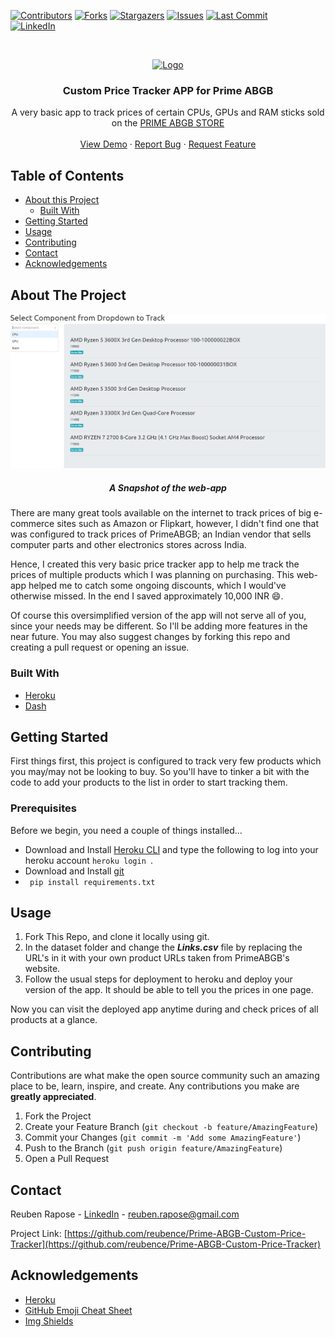 <!-- PROJECT SHIELDS -->
<!--
*** I'm using markdown "reference style" links for readability.
*** Reference links are enclosed in brackets [ ] instead of parentheses ( ).
*** See the bottom of this document for the declaration of the reference variables
*** for contributors-url, forks-url, etc. This is an optional, concise syntax you may use.
*** https://www.markdownguide.org/basic-syntax/#reference-style-links
-->
[![Contributors][contributors-shield]][contributors-url]
[![Forks][forks-shield]][forks-url]
[![Stargazers][stars-shield]][stars-url]
[![Issues][issues-shield]][issues-url]
[![Last Commit][last-activity-shield]][last-activity-url] <br />
[![LinkedIn][linkedin-shield]][linkedin-url]
<!--[![MIT License][license-shield]][license-url]-->



<!-- PROJECT LOGO -->
<br />
<p align="center">
  <a href="https://github.com/reubence/Prime-ABGB-Custom-Price-Tracker">
    <img src="https://www.mumbaiitstreet.com/wp-content/uploads/unnamedsdfg.png" alt="Logo" >
  </a>

  <h3 align="center">Custom Price Tracker APP for Prime ABGB</h3>

  <p align="center">
    A very basic app to track prices of certain CPUs, GPUs and RAM sticks sold on the <a href = "https://www.primeabgb.com/">PRIME ABGB STORE</a>
    <!--<br />
    <a href="https://github.com/reubence/Prime-ABGB-Custom-Price-Tracker"><strong>Explore the docs »</strong></a> -->
    <br />
    <br />
    <a href="https://price-tracker-abgb.herokuapp.com/">View Demo</a>
    ·
    <a href="https://github.com/reubence/Prime-ABGB-Custom-Price-Tracker/issues">Report Bug</a>
    ·
    <a href="https://github.com/reubence/Prime-ABGB-Custom-Price-Tracker/issues">Request Feature</a>
  </p>
</p>



<!-- TABLE OF CONTENTS -->
## Table of Contents

* [About this Project](#about-the-project)
  * [Built With](#built-with)
* [Getting Started](#getting-started)<!--* [Prerequisites](#prerequisites)  * [Installation](#installation)-->
* [Usage](#usage)<!--* [Roadmap](#roadmap)-->
* [Contributing](#contributing)<!--* [License](#license)-->
* [Contact](#contact)
* [Acknowledgements](#acknowledgements)



<!-- ABOUT THE PROJECT -->
## About The Project
<p align="center">
  <a href="https://price-tracker-abgb.herokuapp.com/">
    <img src="dataset/img.png" alt="Logo" >
  </a>
 <h5 align="center">A Snapshot of the web-app</h5>
  <p align="center">


There are many great tools available on the internet to track prices of big e-commerce sites such as Amazon or Flipkart, however, I didn't find one that was configured to track prices of PrimeABGB; an Indian vendor that sells computer parts and other electronics stores across India. 

Hence, I created this very basic price tracker app to help me track the prices of multiple products which I was planning on purchasing. This web-app helped me to catch some ongoing discounts, which I would've otherwise missed. In the end I saved approximately 10,000 INR :smile:.

Of course this oversimplified version of the app will not serve all of you, since your needs may be different. So I'll be adding more features in the near future. You may also suggest changes by forking this repo and creating a pull request or opening an issue.

### Built With

* [Heroku](https://heroku.com/)
* [Dash](https://plotly.com/dash/)



<!-- GETTING STARTED -->
## Getting Started
First things first, this project is configured to track very few products which you may/may not be looking to buy. So you'll have to tinker a bit with the code to add your products to the list in order to start tracking them.
### Prerequisites

Before we begin, you need a couple of things installed...
* Download and Install [Heroku CLI](https://devcenter.heroku.com/articles/heroku-cli) and type the following to log into your heroku account ```heroku login ```. 
* Download and Install [git](https://git-scm.com/downloads)
* ``` pip install requirements.txt```

<!-- USAGE EXAMPLES -->
## Usage

1. Fork This Repo, and clone it locally using git.
2. In the dataset folder and change the ***Links.csv*** file by replacing the URL's in it with your own product URLs taken from PrimeABGB's website. 
3. Follow the usual steps for deployment to heroku and deploy your version of the app. It should be able to tell you the prices in one page.

Now you can visit the deployed app anytime during and check prices of all products at a glance.

<!-- ROADMAP 
## Roadmap

See the [open issues](https://github.com/othneildrew/Best-README-Template/issues) for a list of proposed features (and known issues).

### Future Scope

List of features that can be added:
* Configure the app to notify the user on email or Telegram whenever the price falls below a certain threshold.
* Develop a chrome extension that can allow a user to dynamically select prices to be tracked.
* Make the whole UI easier to use.



-->

<!-- CONTRIBUTING -->
## Contributing

Contributions are what make the open source community such an amazing place to be, learn, inspire, and create. Any contributions you make are **greatly appreciated**.

1. Fork the Project
2. Create your Feature Branch (`git checkout -b feature/AmazingFeature`)
3. Commit your Changes (`git commit -m 'Add some AmazingFeature'`)
4. Push to the Branch (`git push origin feature/AmazingFeature`)
5. Open a Pull Request



<!-- LICENSE 
## License

Distributed under the MIT License. See `LICENSE` for more information.
-->


<!-- CONTACT -->
## Contact

Reuben Rapose - [LinkedIn](https://www.linkedin.com/in/reubence/) - reuben.rapose@gmail.com

Project Link: [https://github.com/reubence/Prime-ABGB-Custom-Price-Tracker](https://github.com/reubence/Prime-ABGB-Custom-Price-Tracker)



<!-- ACKNOWLEDGEMENTS -->
## Acknowledgements
* [Heroku](https://heroku.com/)
* [GitHub Emoji Cheat Sheet](https://www.webpagefx.com/tools/emoji-cheat-sheet)
* [Img Shields](https://shields.io)
<!--* [Choose an Open Source License](https://choosealicense.com)
* [GitHub Pages](https://pages.github.com)
* [Animate.css](https://daneden.github.io/animate.css)
* [Loaders.css](https://connoratherton.com/loaders)
* [Slick Carousel](https://kenwheeler.github.io/slick)
* [Smooth Scroll](https://github.com/cferdinandi/smooth-scroll)
* [Sticky Kit](http://leafo.net/sticky-kit)
* [JVectorMap](http://jvectormap.com)
* [Font Awesome](https://fontawesome.com)-->





<!-- MARKDOWN LINKS & IMAGES -->
<!-- https://www.markdownguide.org/basic-syntax/#reference-style-links -->
[last-activity-shield]: https://img.shields.io/github/last-commit/reubence/Prime-ABGB-Custom-Price-Tracker?style=flat-square
[last-activity-url]: https://github.com/reubence
[contributors-shield]: https://img.shields.io/github/contributors/reubence/Prime-ABGB-Custom-Price-Tracker.svg?style=flat-square
[contributors-url]: https://github.com/reubence
[forks-shield]: https://img.shields.io/github/forks/reubence/Prime-ABGB-Custom-Price-Tracker.svg?style=flat-square
[forks-url]: https://github.com/reubence/Prime-ABGB-Custom-Price-Tracker/network/members
[stars-shield]: https://img.shields.io/github/stars/reubence/Prime-ABGB-Custom-Price-Tracker.svg?style=flat-square
[stars-url]: https://github.com/reubence/heroku-template/stargazers
[issues-shield]: https://img.shields.io/github/issues/reubence/Prime-ABGB-Custom-Price-Tracker.svg?style=flat-square
[issues-url]: https://github.com/reubence/heroku-template/issues
[license-shield]: https://img.shields.io/github/license/reubence/Prime-ABGB-Custom-Price-Tracker.svg?style=flat-square
[license-url]: https://github.com/reubence/Prime-ABGB-Custom-Price-Tracker/blob/master/LICENSE.txt
[linkedin-shield]: https://img.shields.io/badge/-LinkedIn-black.svg?style=flat-square&logo=linkedin&colorB=555
[linkedin-url]: https://www.linkedin.com/in/reubence/
[product-screenshot]: https://lh3.googleusercontent.com/proxy/l3Fi5jqPd6axyq2qRIgC_LqGaQgY4TplQuqMBctQlzhH2wEidEIbA2BNpVOrSC7idwzDB6G_pm-tLvZMbJa6BVznty5hQH7XlSWe4XjbHO_tAgO7H7o4-3IUERI6Kqgs
